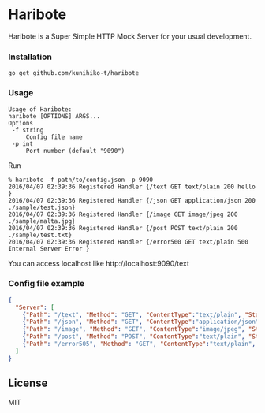 # Haribote

Haribote is a Super Simple HTTP Mock Server for your usual development.


### Installation

```
go get github.com/kunihiko-t/haribote
```

### Usage

```
Usage of Haribote:
haribote [OPTIONS] ARGS...
Options
 -f string
     Config file name
 -p int
     Port number (default "9090")
```

Run

```
% haribote -f path/to/config.json -p 9090
2016/04/07 02:39:36 Registered Handler {/text GET text/plain 200 hello }
2016/04/07 02:39:36 Registered Handler {/json GET application/json 200  ./sample/test.json}
2016/04/07 02:39:36 Registered Handler {/image GET image/jpeg 200  ./sample/malta.jpg}
2016/04/07 02:39:36 Registered Handler {/post POST text/plain 200  ./sample/test.txt}
2016/04/07 02:39:36 Registered Handler {/error500 GET text/plain 500 Internal Server Error }
```
You can access localhost like http://localhost:9090/text

### Config file example
```json
{
  "Server": [
    {"Path": "/text", "Method": "GET", "ContentType":"text/plain", "StatusCode":200, "Text": "hello"},
    {"Path": "/json", "Method": "GET", "ContentType":"application/json", "StatusCode":200, "File":"./sample/test.json"},
    {"Path": "/image", "Method": "GET", "ContentType":"image/jpeg", "StatusCode":200, "File":"./sample/malta.jpg"},
    {"Path": "/post", "Method": "POST", "ContentType":"text/plain", "StatusCode":200, "File":"./sample/test.txt"},
    {"Path": "/error505", "Method": "GET", "ContentType":"text/plain", "StatusCode":500, "Text":"Internal Server Error"}
  ]
}
```


## License
MIT
